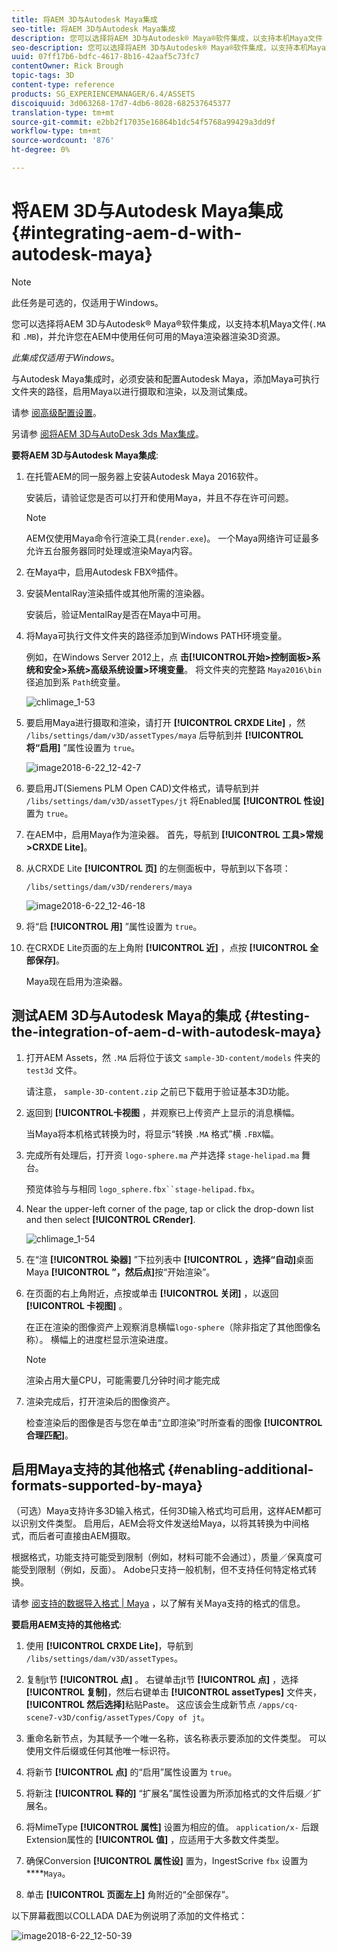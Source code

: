 ```yaml
---
title: 将AEM 3D与Autodesk Maya集成
seo-title: 将AEM 3D与Autodesk Maya集成
description: 您可以选择将AEM 3D与Autodesk® Maya®软件集成，以支持本机Maya文件（.MA和。MB），并允许您使用任何可用的Maya渲染器在AEM中渲染3D资源。
seo-description: 您可以选择将AEM 3D与Autodesk® Maya®软件集成，以支持本机Maya文件（.MA和。MB），并允许您使用任何可用的Maya渲染器在AEM中渲染3D资源。
uuid: 07ff17b6-bdfc-4617-8b16-42aaf5c73fc7
contentOwner: Rick Brough
topic-tags: 3D
content-type: reference
products: SG_EXPERIENCEMANAGER/6.4/ASSETS
discoiquuid: 3d063268-17d7-4db6-8028-682537645377
translation-type: tm+mt
source-git-commit: e2bb2f17035e16864b1dc54f5768a99429a3dd9f
workflow-type: tm+mt
source-wordcount: '876'
ht-degree: 0%

---
```



# 将AEM 3D与Autodesk Maya集成 {#integrating-aem-d-with-autodesk-maya}

>[!NOTE]
>
>此任务是可选的，仅适用于Windows。

您可以选择将AEM 3D与Autodesk® Maya®软件集成，以支持本机Maya文件(`.MA` 和 `.MB`)，并允许您在AEM中使用任何可用的Maya渲染器渲染3D资源。

*此集成仅适用于Windows*。

与Autodesk Maya集成时，必须安装和配置Autodesk Maya，添加Maya可执行文件夹的路径，启用Maya以进行摄取和渲染，以及测试集成。

请参 [阅高级配置设置](advanced-config-3d.md)。

另请参 [阅将AEM 3D与AutoDesk 3ds Max集成](integrating-aem-3d-with-autodesk-3ds-max.md)。

**要将AEM 3D与Autodesk Maya集成**:

1. 在托管AEM的同一服务器上安装Autodesk Maya 2016软件。

   安装后，请验证您是否可以打开和使用Maya，并且不存在许可问题。

   >[!NOTE]
   >
   >AEM仅使用Maya命令行渲染工具(`render.exe`)。 一个Maya网络许可证最多允许五台服务器同时处理或渲染Maya内容。

1. 在Maya中，启用Autodesk FBX®插件。
1. 安装MentalRay渲染插件或其他所需的渲染器。

   安装后，验证MentalRay是否在Maya中可用。

1. 将Maya可执行文件文件夹的路径添加到Windows PATH环境变量。

   例如，在Windows Server 2012上，点 **击[!UICONTROL开始>控制面板>系统和安全>系统>高级系统设置>环境变量**。 将文件夹的完整路 `Maya2016\bin` 径追加到系 `Path`统变量。

   ![chlimage_1-53](assets/chlimage_1-53.png)

1. 要启用Maya进行摄取和渲染，请打开 **[!UICONTROL CRXDE Lite]** ，然 `/libs/settings/dam/v3D/assetTypes/maya` 后导航到并 **[!UICONTROL 将“启用]** ”属性设置为 `true`。

   ![image2018-6-22_12-42-7](assets/image2018-6-22_12-42-7.png)

1. 要启用JT(Siemens PLM Open CAD)文件格式，请导航到并 `/libs/settings/dam/v3D/assetTypes/jt` 将Enabled属 **[!UICONTROL 性设]** 置为 `true`。
1. 在AEM中，启用Maya作为渲染器。 首先，导航到 **[!UICONTROL 工具>常规>CRXDE Lite]**。
1. 从CRXDE Lite **[!UICONTROL 页]** 的左侧面板中，导航到以下各项：

   `/libs/settings/dam/v3D/renderers/maya`

   ![image2018-6-22_12-46-18](assets/image2018-6-22_12-46-18.png)

1. 将“启 **[!UICONTROL 用]** ”属性设置为 `true`。

1. 在CRXDE Lite页面的左上角附 **[!UICONTROL 近]** ，点按 **[!UICONTROL 全部保存]**。

   Maya现在启用为渲染器。

## 测试AEM 3D与Autodesk Maya的集成 {#testing-the-integration-of-aem-d-with-autodesk-maya}

1. 打开AEM Assets，然 `.MA` 后将位于该文 `sample-3D-content/models` 件夹的 `test3d` 文件。

   请注意， `sample-3D-content.zip` 之前已下载用于验证基本3D功能。

1. 返回到 **[!UICONTROL卡视图** ，并观察已上传资产上显示的消息横幅。

   当Maya将本机格式转换为时，将显示“转换 `.MA` 格式”横 `.FBX`幅。

1. 完成所有处理后，打开资 `logo-sphere.ma` 产并选择 `stage-helipad.ma` 舞台。

   预览体验与与相同 `logo_sphere.fbx``stage-helipad.fbx`。

1. Near the upper-left corner of the page, tap or click the drop-down list and then select **[!UICONTROL CRender]**.

   ![chlimage_1-54](assets/chlimage_1-54.png)

1. 在“渲 **[!UICONTROL 染器]** ”下拉列表中 **[!UICONTROL ，选择“自动]**&#x200B;桌面Maya **[!UICONTROL ”，然后点]**&#x200B;按“开始渲染”。
1. 在页面的右上角附近，点按或单击 **[!UICONTROL 关闭]** ，以返回 **[!UICONTROL 卡视图]** 。

   在正在渲染的图像资产上观察消息横幅`logo-sphere`（除非指定了其他图像名称）。 横幅上的进度栏显示渲染进度。

   >[!NOTE]
   >
   >渲染占用大量CPU，可能需要几分钟时间才能完成

1. 渲染完成后，打开渲染后的图像资产。

   检查渲染后的图像是否与您在单击“立即渲染”时所查看的图像 **[!UICONTROL 合理匹配]**。

## 启用Maya支持的其他格式 {#enabling-additional-formats-supported-by-maya}

（可选）Maya支持许多3D输入格式，任何3D输入格式均可启用，这样AEM都可以识别文件类型。 启用后，AEM会将文件发送给Maya，以将其转换为中间格式，而后者可直接由AEM摄取。

根据格式，功能支持可能受到限制（例如，材料可能不会通过），质量／保真度可能受到限制（例如，反面）。 Adobe只支持一般机制，但不支持任何特定格式转换。

请参 [阅支持的数据导入格式 | Maya](https://knowledge.autodesk.com/support/maya/learn-explore/caas/CloudHelp/cloudhelp/2016/ENU/Maya/files/GUID-69BC066D-D4D8-4B12-900C-CF42E798A5D6-htm.html) ，以了解有关Maya支持的格式的信息。

**要启用AEM支持的其他格式**:

1. 使用 **[!UICONTROL CRXDE Lite]**，导航到 `/libs/settings/dam/v3D/assetTypes`。
1. 复制jt节 **[!UICONTROL 点]** 。 右键单击jt节 **[!UICONTROL 点]** ，选择 **[!UICONTROL 复制]**，然后右键单击 **[!UICONTROL assetTypes]** 文件夹， **[!UICONTROL 然后选择]**&#x200B;粘贴Paste。 这应该会生成新节点 `/apps/cq-scene7-v3D/config/assetTypes/Copy of jt`。
1. 重命名新节点，为其赋予一个唯一名称，该名称表示要添加的文件类型。 可以使用文件后缀或任何其他唯一标识符。

1. 将新节 **[!UICONTROL 点]** 的“启用”属性设置为 `true`。

1. 将新注 **[!UICONTROL 释的]** “扩展名”属性设置为所添加格式的文件后缀／扩展名。
1. 将MimeType **[!UICONTROL 属性]** 设置为相应的值。 `application/x-` 后跟Extension属性的 **[!UICONTROL 值]** ，应适用于大多数文件类型。
1. 确保Conversion **[!UICONTROL 属性设]** 置为，IngestScrive `fbx` 设置为 ****`Maya`。
1. 单击 **[!UICONTROL 页面左上]** 角附近的“全部保存”。

以下屏幕截图以COLLADA DAE为例说明了添加的文件格式：

![image2018-6-22_12-50-39](assets/image2018-6-22_12-50-39.png)

